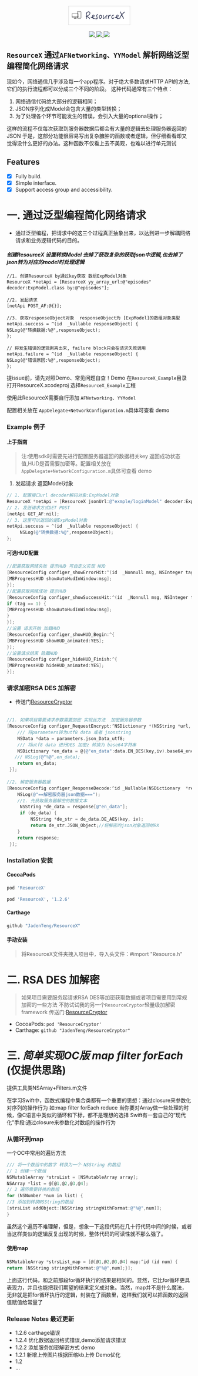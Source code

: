 
<p align="center">
<img src="https://github.com/JadenTeng/ResourceX/blob/master/resourceX.png" width="168" height="52"/>
</p>

<p align="center">

<a href="https://github.com/JadenTeng/ResourceX">
<img src="https://travis-ci.com/JadenTeng/ResourceX.svg?branch=master">
</a>


<a href="https://github.com/Carthage/Carthage/">
<img src="https://img.shields.io/badge/Carthage-Compatible-4BC51D">
</a>

<a href="https://github.com/CocoaPods/CocoaPods">
<img src="https://img.shields.io/badge/CocoaPods-Compatible-orange">
</a>

</P>


## `ResourceX` 通过`AFNetworking、YYModel` 解析网络泛型编程简化网络请求 

现如今，网络通信几乎涉及每一个app程序。对于绝大多数请求HTTP API的方法,它们的执行流程都可以分成三个不同的阶段。
这种代码通常有三个特点：
1. 网络通信代码绝大部分的逻辑相同；
2. JSON序列化成Model会包含大量的类型转换；
3. 为了处理各个环节可能发生的错误，会引入大量的optional操作；

这样的流程不仅每次获取到服务器数据后都会有大量的逻辑去处理服务器返回的JSON
于是，这部分功能很容易写出复杂臃肿的函数或者逻辑，但仔细看看却又觉得没什么更好的办法。这种函数不仅看上去不美观，也难以进行单元测试

## Features
- [x] Fully build.
- [x] Simple interface.
- [x] Support access group and accessibility.

# 一. **通过泛型编程简化网络请求**

- 通过泛型编程，把请求中的这三个过程真正抽象出来，以达到进一步解耦网络请求和业务逻辑代码的目的。

#### *创建ResourceX 设置转换Model 去掉了获取复杂的获取json中逻辑,也去掉了json转为对应的model时处理逻辑*
```
//1. 创建ResourceX by通过key获取 数组ExpModel对象
ResourceX *netApi = [ResourceX yy_array_url:@"episodes" decoder:ExpModel.class by:@"episodes"];

//2. 发起请求
[netApi POST_AF:@{}];

//3. 获取responseObject对象  responseObject为 [ExpModel]的数组对象类型
netApi.success = ^(id  _Nullable responseObject) {
NSLog(@"转换数据:%@",responseObject);
};

// 将发生错误的逻辑剥离出来, failure block只会在请求失败调用
netApi.failure = ^(id  _Nullable responseObject) {
NSLog(@"错误原因:%@",responseObject);
};
```
提issue前，请先对照Demo、常见问题自查！Demo 在`ResourceX_Example`目录 打开ResourceX.xcodeproj 选择`ResourceX_Example`工程

使用此ResourceX需要自行添加 `AFNetworking`、`YYModel`

配置相关放在 `AppDelegate+NetworkConfiguration.m`具体可查看 demo

###  Example 例子
#### 上手指南
>注:使用sdk时需要先进行配置服务器返回的数据相关key 返回成功状态值,HUD是否需要加密等。配置相关放在 `AppDelegate+NetworkConfiguration.m`具体可查看 demo

1. 发起请求 返回Model对象
```objective-c
// 1. 配置接口url decoder解码对象:ExpModel对象
ResourceX *netApi = [ResourceX jsonUrl:@"exmple/loginModel" decoder:ExpModel.class];
// 2. 发送请求方式GET POST 
[netApi GET_AF:nil];
// 3. 这里可以返回的是ExpModel对象
netApi.success = ^(id  _Nullable responseObject) {
     NSLog(@"转换数据:%@",responseObject);
};
```
####  可选HUD配置
```objective-c
//配置获取网络失败 提示HUD 可自定义实现 HUD
[ResourceConfig configer_showErrorHit:^(id  _Nonnull msg, NSInteger tag) {
[MBProgressHUD showAutoHudInWindow:msg];
}];
//配置获取网络成功 提示HUD
[ResourceConfig configer_showSuccessHit:^(id  _Nonnull msg, NSInteger tag) {
if (tag == 1) {
[MBProgressHUD showAutoHudInWindow:msg];
}
}];
//设置 请求开始 加载HUD
[ResourceConfig configer_showHUD_Begin:^{
[MBProgressHUD showHUD_animated:YES];
}];
//设置请求结束 隐藏HUD
[ResourceConfig configer_hideHUD_Finish:^{
[MBProgressHUD hideHUD_animated:YES];
}];
```
### 请求加密RSA DES 加解密 
- 传送门[ResourceCryptor](https://github.com/JadenTeng/ResourceCryptor)
```objective-c

//1. 如果项目需要请求参数需要加密 实现此方法  加密服务器参数
[ResourceConfig configer_RequestEncrypt:^NSDictionary *(NSString *url, NSDictionary   *parameters) {
    /// 将parameters转为utf8 data 或者 jsonstring
    NSData *data = parameters.json_Data_utf8;
    /// 将utf8 data 进行DES 加密z 转换为 base64字符串
    NSDictionary *en_data = @{@"en_data":data.EN_DES(key,iv).base64_encoded_string};
   /// NSLog(@"%@",en_data);
    return en_data;
 }];
 
//2. 解密服务器数据
[ResourceConfig configer_ResponseDecode:^id _Nullable(NSDictionary  *response) {
    NSLog(@"==解密服务器json数据===");
    //1. 先获取服务器解密的数据文本
     NSString *de_data = response[@"en_data"];
     if (de_data) { 
         NSString *de_str = de_data.DE_AES(key, iv);
         return de_str.JSON_Object;//将解密的json对象返回给RX
    }
    return response;
 }];
```
### Installation 安装
#### CocoaPods
```ruby
pod 'ResourceX'  
```
```ruby
pod 'ResourceX', '1.2.6'
```  
#### Carthage
```objective-c
github "JadenTeng/ResourceX"
```
#### 手动安装
> 将ResourceX文件夹拽入项目中，导入头文件：#import "Resource.h"

# 二. RSA DES 加解密 
>如果项目需要服务起请求RSA DES等加密获取数据或者项目需要用到常规加密的一些方法
不防试试我的另一个`ResourceCryptor`轻量级加解密framework 传送门:[ResourceCryptor](https://github.com/JadenTeng/ResourceCryptor)
- CocoaPods:  `pod 'ResourceCryptor'`
- Carthage: `github "JadenTeng/ResourceCryptor"`

# 三. ***简单实现OC版 map filter forEach*** (仅提供思路) 
提供工具类NSArray+Filters.m文件

在学习Swift中，函数式编程中集合类都有一个重要的思想：通过closure来参数化对序列的操作行为 如:map filter forEach reduce
当你要对Array做一些处理的时候，像C语言中类似的循环和下标，都不是理想的选择 Swift有一套自己的“现代化”手段:通过closure来参数化对数组的操作行为

### 从循环到map
一个OC中常用的遍历方法
```objective-c
/// 将一个数组中的数字 转换为一个 NSString 的数组
// 1 创建一个数组
NSMutableArray *strsList = [NSMutableArray array];
NSArray *list = @[@1,@2,@3,@4];
// 2 遍历需要转换的数组
for (NSNumber *num in list) {
//3 添加到转换NSString的数组
[strsList addObject:[NSString stringWithFormat:@"%@",num]];
}
```
虽然这个遍历不难理解，但是，想象一下这段代码在几十行代码中间的时候，或者当这样类似的逻辑反复出现的时候，整体代码的可读性就不那么强了。

#### 使用map
```objective-c
NSMutableArray *strsList_map = [@[@1,@2,@3,@4] map:^id (id num) {
return [NSString stringWithFormat:@"%@",num];}];
```
上面这行代码，和之前那段for循环执行的结果是相同的。显然，它比for循环更具表现力，并且也能把我们期望的结果定义成对象。当然，map并不是什么魔法，无非就是把for循环执行的逻辑，封装在了函数里，这样我们就可以把函数的返回值赋值给常量了

###  Release Notes 最近更新     
- 1.2.6 carthage错误
- 1.2.4 优化数据返回格式错误,demo添加请求错误
- 1.2.2 添加服务加密解密方式 demo
- 1.2.1 新增上传图片根据压缩kb上传 Demo优化
- 1.2 
- ...

